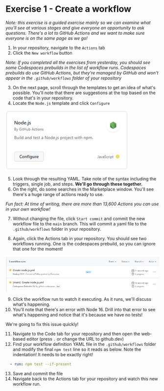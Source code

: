 # Exercise 1 - Create a workflow

_Note: this exercise is a guided exercise mainly so we can examine what you'll see at various stages and give everyone an opportunity to ask questions. There's a lot to GitHub Actions and we want to make sure everyone is on the same page as we go!_

1. In your repository, navigate to the `Actions` tab
2. Click the `New workflow` button

_Note: If you completed all the exercises from yesterday, you should see some Codespaces prebuilds in the list of workflow runs. Codespaces prebuilds do use GitHub Actions, but they're managed by GitHub and won't appear in the `.github/workflows` folder of your repository_

3. On the next page, scroll through the templates to get an idea of what's possible. You'll note that there are suggestions at the top based on the code that's in your repository.
4. Locate the `Node.js` template and click `Configure`

![Node.js Actions template](../../images/actions-node-template.png)

5. Look through the resulting YAML. Take note of the syntax including the triggers, single job, and steps. **We'll go through these together.**
6. On the right, do some searches in the Marketplace window. You'll see there's a huge range of actions ready to use.

_Fun fact: At time of writing, there are more than 13,600 Actions you can use in your own workflow!_

7. Without changing the file, click `Start commit` and commit the new workflow file to the `main` branch. This will commit a yaml file to the `.github/workflows` folder in your repository.

8. Again, click the Actions tab in your repository. You should see two workflows running. One is the codespaces prebuild, so you can ignore that one for the moment!

![Actions workflows running](../../images/actions-workflows-running.png)

9. Click the workflow run to watch it executing. As it runs, we'll discuss what's happening.
10. You'll note that there's an error with Node 16. Drill into that error to see what's happening and notice that it's because we have no tests!

We're going to fix this issue quickly!

11. Navigate to the Code tab for your repository and then open the web-based editor (press `.` or change the URL to github.dev)
12. Find your workflow definition YAML file in the `.github/workflows` folder and modify the final `npm test` line so it reads as below. Note the indentation! It needs to be exactly right!

```yaml
  - run: npm test --if-present
```

13. Save and commit the file
14. Navigate back to the Actions tab for your repository and watch this new workflow run.